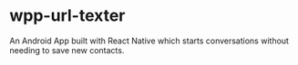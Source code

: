 # wpp-url-texter
An Android App built with React Native which starts conversations without needing to save new contacts.
